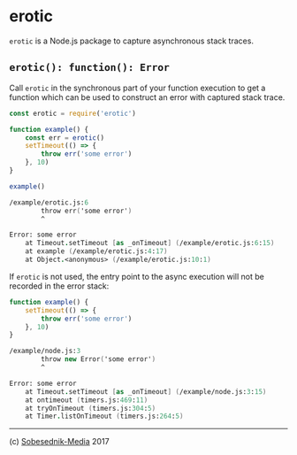 # erotic

`erotic` is a Node.js package to capture asynchronous stack traces.

## `erotic(): function(): Error`

Call `erotic` in the synchronous part of your function execution to get a
function which can be used to construct an error with captured stack trace.

```js
const erotic = require('erotic')

function example() {
    const err = erotic()
    setTimeout(() => {
        throw err('some error')
    }, 10)
}

example()
```

```fs
/example/erotic.js:6
        throw err('some error')
        ^

Error: some error
    at Timeout.setTimeout [as _onTimeout] (/example/erotic.js:6:15)
    at example (/example/erotic.js:4:17)
    at Object.<anonymous> (/example/erotic.js:10:1)
```

If `erotic` is not used, the entry point to the async execution will not be
recorded in the error stack:

```js
function example() {
    setTimeout(() => {
        throw err('some error')
    }, 10)
}
```

```fs
/example/node.js:3
        throw new Error('some error')
        ^

Error: some error
    at Timeout.setTimeout [as _onTimeout] (/example/node.js:3:15)
    at ontimeout (timers.js:469:11)
    at tryOnTimeout (timers.js:304:5)
    at Timer.listOnTimeout (timers.js:264:5)
```

---

(c) [Sobesednik-Media](https://sobes.io) 2017
